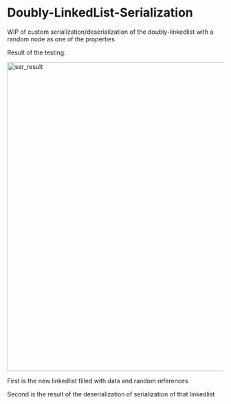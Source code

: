 # Doubly-LinkedList-Serialization

WIP of custom serialization/deserialization of the doubly-linkedlist with a random node as one of the properties

Result of the testing:

<img width="717" alt="ser_result" src="https://user-images.githubusercontent.com/89518877/136540176-d59f55a2-8c26-4fe8-aec7-b2de6f5c2c24.PNG">

First is the new linkedlist filled with data and random references

Second is the result of the deserialization of serialization of that linkedlist
